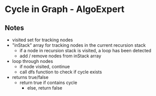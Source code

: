 # Cycle in Graph - AlgoExpert

## Notes

-   visited set for tracking nodes
-   "inStack" array for tracking nodes in the current recursion stack
    -   if a node in recursion stack is visited, a loop has been detected
    - add / remove nodes from inStack array
- loop through nodes
	- if node visited, continue
	- call dfs function to check if cycle exists 
- returns true/false
	- return true if contains cycle
		- else, return false
